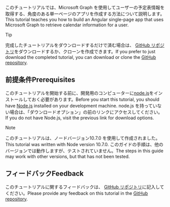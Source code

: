 <!-- markdownlint-disable MD002 MD041 -->

<span data-ttu-id="5c834-101">このチュートリアルでは、Microsoft Graph を使用してユーザーの予定表情報を取得する、角度のある単一ページのアプリを作成する方法について説明します。</span><span class="sxs-lookup"><span data-stu-id="5c834-101">This tutorial teaches you how to build an Angular single-page app that uses Microsoft Graph to retrieve calendar information for a user.</span></span>

> [!TIP]
> <span data-ttu-id="5c834-102">完成したチュートリアルをダウンロードするだけで済む場合は、 [GitHub リポジトリ](https://github.com/microsoftgraph/msgraph-training-angularspa)をダウンロードするか、クローンを作成できます。</span><span class="sxs-lookup"><span data-stu-id="5c834-102">If you prefer to just download the completed tutorial, you can download or clone the [GitHub repository](https://github.com/microsoftgraph/msgraph-training-angularspa).</span></span>

## <a name="prerequisites"></a><span data-ttu-id="5c834-103">前提条件</span><span class="sxs-lookup"><span data-stu-id="5c834-103">Prerequisites</span></span>

<span data-ttu-id="5c834-104">このチュートリアルを開始する前に、開発用のコンピューターに[node.js](https://nodejs.org)をインストールしておく必要があります。</span><span class="sxs-lookup"><span data-stu-id="5c834-104">Before you start this tutorial, you should have [Node.js](https://nodejs.org) installed on your development machine.</span></span> <span data-ttu-id="5c834-105">node.js を持っていない場合は、「ダウンロードオプション」の前のリンクにアクセスしてください。</span><span class="sxs-lookup"><span data-stu-id="5c834-105">If you do not have Node.js, visit the previous link for download options.</span></span>

> [!NOTE]
> <span data-ttu-id="5c834-106">このチュートリアルは、ノードバージョン10.7.0 を使用して作成されました。</span><span class="sxs-lookup"><span data-stu-id="5c834-106">This tutorial was written with Node version 10.7.0.</span></span> <span data-ttu-id="5c834-107">このガイドの手順は、他のバージョンでは動作しますが、テストされていません。</span><span class="sxs-lookup"><span data-stu-id="5c834-107">The steps in this guide may work with other versions, but that has not been tested.</span></span>

## <a name="feedback"></a><span data-ttu-id="5c834-108">フィードバック</span><span class="sxs-lookup"><span data-stu-id="5c834-108">Feedback</span></span>

<span data-ttu-id="5c834-109">このチュートリアルに関するフィードバックは、 [GitHub リポジトリ](https://github.com/microsoftgraph/msgraph-training-angularspa)に記入してください。</span><span class="sxs-lookup"><span data-stu-id="5c834-109">Please provide any feedback on this tutorial in the [GitHub repository](https://github.com/microsoftgraph/msgraph-training-angularspa).</span></span>
